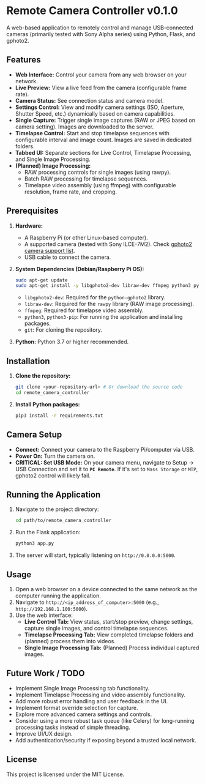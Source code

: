 # Remote Camera Controller v0.1.0

A web-based application to remotely control and manage USB-connected cameras (primarily tested with Sony Alpha series) using Python, Flask, and gphoto2.

## Features

* **Web Interface:** Control your camera from any web browser on your network.
* **Live Preview:** View a live feed from the camera (configurable frame rate).
* **Camera Status:** See connection status and camera model.
* **Settings Control:** View and modify camera settings (ISO, Aperture, Shutter Speed, etc.) dynamically based on camera capabilities.
* **Single Capture:** Trigger single image captures (RAW or JPEG based on camera setting). Images are downloaded to the server.
* **Timelapse Control:** Start and stop timelapse sequences with configurable interval and image count. Images are saved in dedicated folders.
* **Tabbed UI:** Separate sections for Live Control, Timelapse Processing, and Single Image Processing.
* **(Planned) Image Processing:**
    * RAW processing controls for single images (using rawpy).
    * Batch RAW processing for timelapse sequences.
    * Timelapse video assembly (using ffmpeg) with configurable resolution, frame rate, and cropping.

## Prerequisites

1.  **Hardware:**
    * A Raspberry Pi (or other Linux-based computer).
    * A supported camera (tested with Sony ILCE-7M2). Check [gphoto2 camera support list](http://gphoto.org/proj/libgphoto2/support.php).
    * USB cable to connect the camera.

2.  **System Dependencies (Debian/Raspberry Pi OS):**
    ```bash
    sudo apt-get update
    sudo apt-get install -y libgphoto2-dev libraw-dev ffmpeg python3 python3-pip git
    ```
    * `libgphoto2-dev`: Required for the `python-gphoto2` library.
    * `libraw-dev`: Required for the `rawpy` library (RAW image processing).
    * `ffmpeg`: Required for timelapse video assembly.
    * `python3`, `python3-pip`: For running the application and installing packages.
    * `git`: For cloning the repository.

3.  **Python:** Python 3.7 or higher recommended.

## Installation

1.  **Clone the repository:**
    ```bash
    git clone <your-repository-url> # Or download the source code
    cd remote_camera_controller
    ```

2.  **Install Python packages:**
    ```bash
    pip3 install -r requirements.txt
    ```

## Camera Setup

* **Connect:** Connect your camera to the Raspberry Pi/computer via USB.
* **Power On:** Turn the camera on.
* **CRITICAL: Set USB Mode:** On your camera menu, navigate to Setup -> USB Connection and set it to **`PC Remote`**. If it's set to `Mass Storage` or `MTP`, gphoto2 control will likely fail.

## Running the Application

1.  Navigate to the project directory:
    ```bash
    cd path/to/remote_camera_controller
    ```

2.  Run the Flask application:
    ```bash
    python3 app.py
    ```

3.  The server will start, typically listening on `http://0.0.0.0:5000`.

## Usage

1.  Open a web browser on a device connected to the same network as the computer running the application.
2.  Navigate to `http://<ip_address_of_computer>:5000` (e.g., `http://192.168.1.100:5000`).
3.  Use the web interface:
    * **Live Control Tab:** View status, start/stop preview, change settings, capture single images, and control timelapse sequences.
    * **Timelapse Processing Tab:** View completed timelapse folders and (planned) process them into videos.
    * **Single Image Processing Tab:** (Planned) Process individual captured images.

## Future Work / TODO

* Implement Single Image Processing tab functionality.
* Implement Timelapse Processing and video assembly functionality.
* Add more robust error handling and user feedback in the UI.
* Implement format override selection for capture.
* Explore more advanced camera settings and controls.
* Consider using a more robust task queue (like Celery) for long-running processing tasks instead of simple threading.
* Improve UI/UX design.
* Add authentication/security if exposing beyond a trusted local network.

## License

This project is licensed under the MIT License.